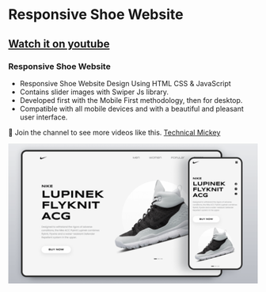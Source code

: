 # Responsive Shoe Website
## [Watch it on youtube](https://www.youtube.com/@technicalmickey)
### Responsive Shoe Website

- Responsive Shoe Website Design Using HTML CSS & JavaScript
- Contains slider images with Swiper Js library.
- Developed first with the Mobile First methodology, then for desktop.
- Compatible with all mobile devices and with a beautiful and pleasant user interface.

💙 Join the channel to see more videos like this. [Technical Mickey](https://www.youtube.com/@technicalmickey)

![preview img](/preview.png)
